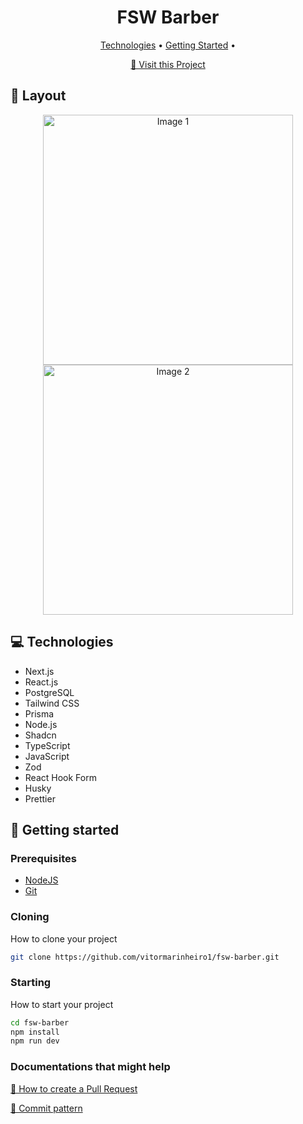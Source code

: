 <h1 align="center" style="font-weight: bold;">FSW Barber</h1>

<p align="center">
 <a href="#tech">Technologies</a> • 
 <a href="#started">Getting Started</a> • 
</p>

<p align="center">
     <a href="https://fsw-barber-vitor.vercel.app/">📱 Visit this Project</a>
</p>

<h2 id="layout">🎨 Layout</h2>

<p align="center">
    <img src="./projeto1.png" alt="Image 1" width="400px">
    <img src="./projeto2.png" alt="Image 2" width="400px">
</p>

<h2 id="tech">💻 Technologies</h2>

- Next.js
- React.js
- PostgreSQL
- Tailwind CSS
- Prisma
- Node.js
- Shadcn
- TypeScript
- JavaScript
- Zod
- React Hook Form
- Husky
- Prettier

<h2 id="started">🚀 Getting started</h2>

<h3>Prerequisites</h3>

- [NodeJS](https://nodejs.org/en)
- [Git](https://git-scm.com/)

<h3>Cloning</h3>

How to clone your project

```bash
git clone https://github.com/vitormarinheiro1/fsw-barber.git
```

<h3>Starting</h3>

How to start your project

```bash
cd fsw-barber
npm install
npm run dev
```

<h3>Documentations that might help</h3>

[📝 How to create a Pull Request](https://www.atlassian.com/br/git/tutorials/making-a-pull-request)

[💾 Commit pattern](https://gist.github.com/joshbuchea/6f47e86d2510bce28f8e7f42ae84c716)
